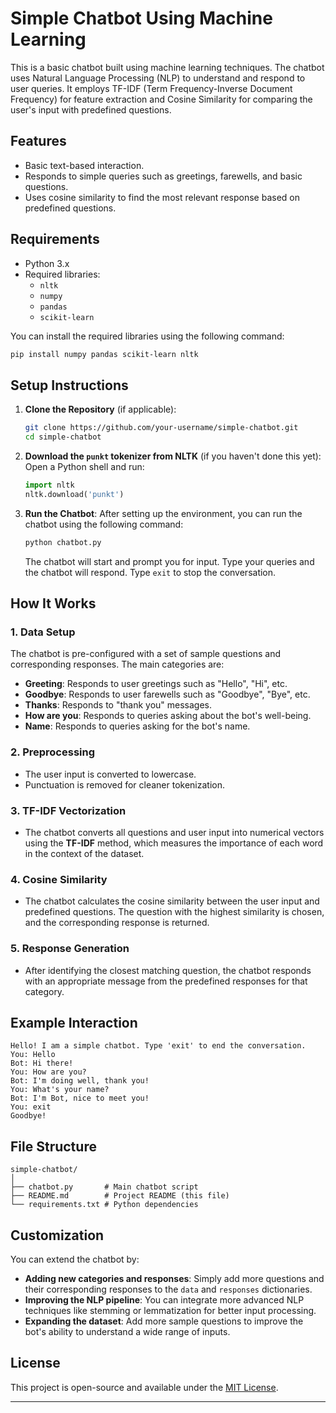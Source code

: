 # Simple Chatbot Using Machine Learning

This is a basic chatbot built using machine learning techniques. The chatbot uses Natural Language Processing (NLP) to understand and respond to user queries. It employs TF-IDF (Term Frequency-Inverse Document Frequency) for feature extraction and Cosine Similarity for comparing the user's input with predefined questions.

## Features

- Basic text-based interaction.
- Responds to simple queries such as greetings, farewells, and basic questions.
- Uses cosine similarity to find the most relevant response based on predefined questions.

## Requirements

- Python 3.x
- Required libraries:
  - `nltk`
  - `numpy`
  - `pandas`
  - `scikit-learn`

You can install the required libraries using the following command:

```bash
pip install numpy pandas scikit-learn nltk
```

## Setup Instructions

1. **Clone the Repository** (if applicable):
   ```bash
   git clone https://github.com/your-username/simple-chatbot.git
   cd simple-chatbot
   ```

2. **Download the `punkt` tokenizer from NLTK** (if you haven't done this yet):
   Open a Python shell and run:
   ```python
   import nltk
   nltk.download('punkt')
   ```

3. **Run the Chatbot**:
   After setting up the environment, you can run the chatbot using the following command:
   ```bash
   python chatbot.py
   ```

   The chatbot will start and prompt you for input. Type your queries and the chatbot will respond. Type `exit` to stop the conversation.

## How It Works

### 1. **Data Setup**
   The chatbot is pre-configured with a set of sample questions and corresponding responses. The main categories are:
   - **Greeting**: Responds to user greetings such as "Hello", "Hi", etc.
   - **Goodbye**: Responds to user farewells such as "Goodbye", "Bye", etc.
   - **Thanks**: Responds to "thank you" messages.
   - **How are you**: Responds to queries asking about the bot's well-being.
   - **Name**: Responds to queries asking for the bot's name.

### 2. **Preprocessing**
   - The user input is converted to lowercase.
   - Punctuation is removed for cleaner tokenization.

### 3. **TF-IDF Vectorization**
   - The chatbot converts all questions and user input into numerical vectors using the **TF-IDF** method, which measures the importance of each word in the context of the dataset.

### 4. **Cosine Similarity**
   - The chatbot calculates the cosine similarity between the user input and predefined questions. The question with the highest similarity is chosen, and the corresponding response is returned.

### 5. **Response Generation**
   - After identifying the closest matching question, the chatbot responds with an appropriate message from the predefined responses for that category.

## Example Interaction

```text
Hello! I am a simple chatbot. Type 'exit' to end the conversation.
You: Hello
Bot: Hi there!
You: How are you?
Bot: I'm doing well, thank you!
You: What's your name?
Bot: I'm Bot, nice to meet you!
You: exit
Goodbye!
```

## File Structure

```text
simple-chatbot/
│
├── chatbot.py       # Main chatbot script
├── README.md        # Project README (this file)
└── requirements.txt # Python dependencies
```

## Customization

You can extend the chatbot by:
- **Adding new categories and responses**: Simply add more questions and their corresponding responses to the `data` and `responses` dictionaries.
- **Improving the NLP pipeline**: You can integrate more advanced NLP techniques like stemming or lemmatization for better input processing.
- **Expanding the dataset**: Add more sample questions to improve the bot's ability to understand a wide range of inputs.

## License

This project is open-source and available under the [MIT License](LICENSE).

---
